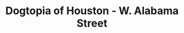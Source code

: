 ---
title: "Dogtopia of Houston - W. Alabama Street"
url: /houston/dogtopia-of-houston-w-alabama-street/
shop: pet grooming
---